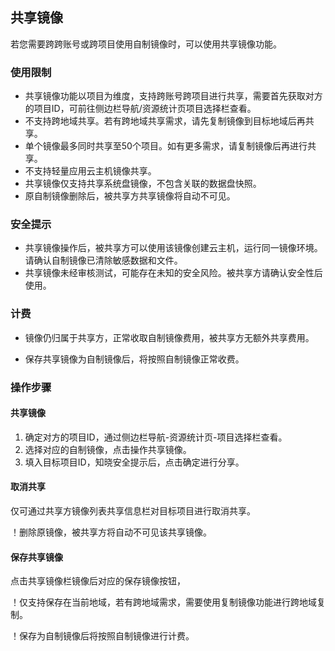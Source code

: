 ## 共享镜像

若您需要跨跨账号或跨项目使用自制镜像时，可以使用共享镜像功能。

### 使用限制

- 共享镜像功能以项目为维度，支持跨账号跨项目进行共享，需要首先获取对方的项目ID，可前往侧边栏导航/资源统计页项目选择栏查看。
- 不支持跨地域共享。若有跨地域共享需求，请先复制镜像到目标地域后再共享。
- 单个镜像最多同时共享至50个项目。如有更多需求，请复制镜像后再进行共享。
- 不支持轻量应用云主机镜像共享。
- 共享镜像仅支持共享系统盘镜像，不包含关联的数据盘快照。
- 原自制镜像删除后，被共享方共享镜像将自动不可见。

### 安全提示

- 共享镜像操作后，被共享方可以使用该镜像创建云主机，运行同一镜像环境。请确认自制镜像已清除敏感数据和文件。
- 共享镜像未经审核测试，可能存在未知的安全风险。被共享方请确认安全性后使用。

### 计费

- 镜像仍归属于共享方，正常收取自制镜像费用，被共享方无额外共享费用。

- 保存共享镜像为自制镜像后，将按照自制镜像正常收费。

### 操作步骤

#### 共享镜像

1. 确定对方的项目ID，通过侧边栏导航-资源统计页-项目选择栏查看。
2. 选择对应的自制镜像，点击操作共享镜像。
3. 填入目标项目ID，知晓安全提示后，点击确定进行分享。

#### 取消共享

仅可通过共享方镜像列表共享信息栏对目标项目进行取消共享。

！删除原镜像，被共享方将自动不可见该共享镜像。

#### 保存共享镜像

点击共享镜像栏镜像后对应的保存镜像按钮，



！仅支持保存在当前地域，若有跨地域需求，需要使用复制镜像功能进行跨地域复制。

！保存为自制镜像后将按照自制镜像进行计费。